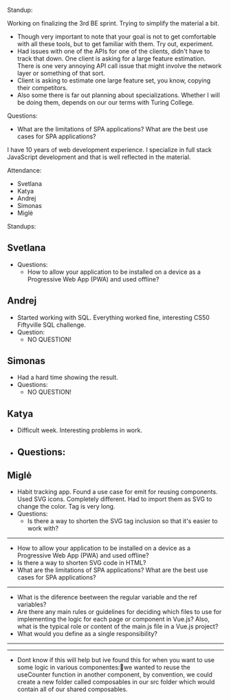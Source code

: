 Standup:

Working on finalizing the 3rd BE sprint. Trying to simplify the material a bit.
  - Though very important to note that your goal is not to get comfortable with all these tools, but to get familiar with them. Try out, experiment.
  - Had issues with one of the APIs for one of the clients, didn't have to track that down. One client is asking for a large feature estimation. There is one very annoying API call issue that might involve the network layer or something of that sort.
  - Client is asking to estimate one large feature set, you know, copying their competitors.
  - Also some there is far out planning about specializations. Whether I will be doing them, depends on our our terms with Turing College.

Questions:
  <!-- - What would you define as a single responsibility? -->
  <!-- - What are the pros/cons of slicing your application by technical concern vs services? -->
  - What are the limitations of SPA applications? What are the best use cases for SPA applications?


I have 10 years of web development experience. I specialize in full stack JavaScript development and that is well reflected in the material.

Attendance:
  - Svetlana
  - Katya
  - Andrej
  - Simonas
  - Miglė

Standups:

## Svetlana
  - Questions:
    - How to allow your application to be installed on a device as a Progressive Web App (PWA) and used offline?

## Andrej
  - Started working with SQL. Everything worked fine, interesting CS50 Fiftyville SQL challenge.
  - Question:
    - NO QUESTION!

## Simonas
  - Had a hard time showing the result.
  - Questions:
    - NO QUESTION!

## Katya
- Difficult week. Interesting problems in work.
- Questions:
  -

## Miglė

- Habit tracking app. Found a use case for emit for reusing components. Used SVG icons. Completely different. Had to import them as SVG to change the color. Tag is very long.
- Questions:
  - Is there a way to shorten the SVG tag inclusion so that it's easier to work with?

---

- How to allow your application to be installed on a device as a Progressive Web App (PWA) and used offline?
- Is there a way to shorten SVG code in HTML?
- What are the limitations of SPA applications? What are the best use cases for SPA applications?

---


- What is the diference beetween the regular variable and the ref variables?
- Are there any main rules or guidelines for deciding which files to use for implementing the logic for each page or component in Vue.js? Also, what is the typical role or content of the main.js file in a Vue.js project?
- What would you define as a single responsibility?

---

---

- Dont know if this will help but ive found this for when you want to use some logic in various componentes:we wanted to reuse the useCounter function in another component, by convention, we could create a new folder called composables in our src folder which would contain all of our shared composables.

